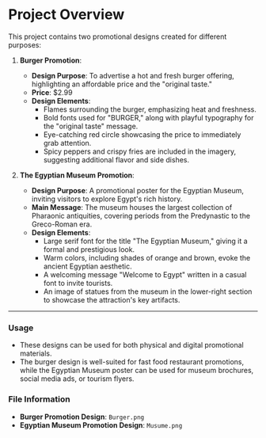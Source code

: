 # Project Overview

This project contains two promotional designs created for different purposes:

1. **Burger Promotion**:
   - **Design Purpose**: To advertise a hot and fresh burger offering, highlighting an affordable price and the "original taste."
   - **Price**: $2.99
   - **Design Elements**: 
     - Flames surrounding the burger, emphasizing heat and freshness.
     - Bold fonts used for "BURGER," along with playful typography for the "original taste" message.
     - Eye-catching red circle showcasing the price to immediately grab attention.
     - Spicy peppers and crispy fries are included in the imagery, suggesting additional flavor and side dishes.

2. **The Egyptian Museum Promotion**:
   - **Design Purpose**: A promotional poster for the Egyptian Museum, inviting visitors to explore Egypt's rich history.
   - **Main Message**: The museum houses the largest collection of Pharaonic antiquities, covering periods from the Predynastic to the Greco-Roman era.
   - **Design Elements**:
     - Large serif font for the title "The Egyptian Museum," giving it a formal and prestigious look.
     - Warm colors, including shades of orange and brown, evoke the ancient Egyptian aesthetic.
     - A welcoming message "Welcome to Egypt" written in a casual font to invite tourists.
     - An image of statues from the museum in the lower-right section to showcase the attraction's key artifacts.

---

### Usage

- These designs can be used for both physical and digital promotional materials.
- The burger design is well-suited for fast food restaurant promotions, while the Egyptian Museum poster can be used for museum brochures, social media ads, or tourism flyers.

### File Information

- **Burger Promotion Design**: `Burger.png`
- **Egyptian Museum Promotion Design**: `Musume.png`


